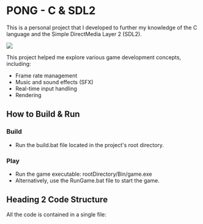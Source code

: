 # PONG - C & SDL2

This is a personal project that I developed to further my knowledge of the C language and the Simple DirectMedia Layer 2 (SDL2).

![](https://github.com/neozerahan/Pong-SDL2-/blob/main/Resources/Pong.gif)

This project helped me explore various game development concepts, including:

- Frame rate management
- Music and sound effects (SFX)
- Real-time input handling
- Rendering

## How to Build & Run
### Build
- Run the build.bat file located in the project's root directory.
### Play
- Run the game executable: rootDirectory/Bin/game.exe
- Alternatively, use the RunGame.bat file to start the game.

## Heading 2 Code Structure
All the code is contained in a single file:
